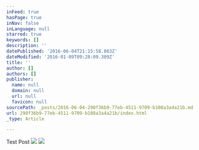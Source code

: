 ```yaml
---
inFeed: true
hasPage: true
inNav: false
inLanguage: null
starred: true
keywords: []
description: ''
datePublished: '2016-06-04T21:15:58.863Z'
dateModified: '2016-01-09T09:28:09.309Z'
title: ''
author: []
authors: []
publisher:
  name: null
  domain: null
  url: null
  favicon: null
sourcePath: _posts/2016-06-04-298f36b9-77eb-4511-9709-b108a3a4a21b.md
url: 298f36b9-77eb-4511-9709-b108a3a4a21b/index.html
_type: Article

---
```

Test Post
![](https://the-grid-user-content.s3-us-west-2.amazonaws.com/bae5bedf-5f74-4d80-bb21-4831c125cf1f.tif)
![](https://the-grid-user-content.s3-us-west-2.amazonaws.com/7b94b14b-5273-45d3-81ce-4e8f177d12a2.jpg)